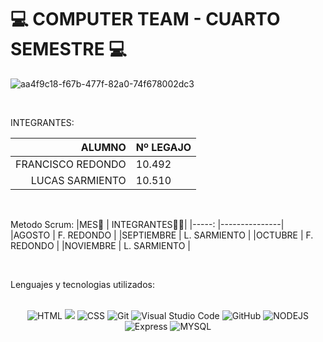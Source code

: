# 💻 COMPUTER TEAM - CUARTO SEMESTRE 💻 

![aa4f9c18-f67b-477f-82a0-74f678002dc3](https://github.com/CodeStrong2023/Computer-team/assets/118284952/956ab639-664e-4220-8c1c-3f25aaa18f14)

<br>

INTEGRANTES: 

|ALUMNO |Nº LEGAJO  |
|-------:|---------------|
|FRANCISCO REDONDO |10.492  | 
|LUCAS SARMIENTO   |10.510  |

<br>

Metodo Scrum: 
|MES📆      | INTEGRANTES👨‍💻|
|-----:     |---------------|
|AGOSTO     | F. REDONDO    |
|SEPTIEMBRE | L. SARMIENTO  |
|OCTUBRE    | F. REDONDO    |
|NOVIEMBRE  | L. SARMIENTO  |

<br>

Lenguajes y tecnologias utilizados:
<div align="center">
  <br>
  <!-- Python --> <img src="https://img.shields.io/badge/HTML-F05032?style=for-the-badge&logo=HTML&logoColor=orange" alt="HTML">
  <!-- JavaScript --> <img src="https://img.shields.io/badge/JavaScript-323330?style=for-the-badge&logo=javascript&logoColor=F7DF1E">
  <!-- Java -->  <img src="https://img.shields.io/badge/CSS-007396?style=for-the-badge&logo=openjdk&logoColor=white&labelColor=007396" alt="CSS">
  <!-- GIT --> <img src="https://img.shields.io/badge/Git-F05032?style=for-the-badge&logo=git&logoColor=white" alt="Git">
  <!-- Visual Studio Code--> <img src="https://img.shields.io/badge/Visual%20Studio%20Code-007ACC?style=for-the-badge&logo=visual-studio-code&logoColor=white" alt="Visual Studio Code">
  <!-- GitHub --> <img src="https://img.shields.io/badge/GitHub-000000?style=for-the-badge&logo=github&logoColor=white" alt="GitHub">
  <!-- NodeJS --> <img src="https://img.shields.io/badge/NODEJS-77a345?style=for-the-badge&logo=HTML&logoColor=green" alt="NODEJS">
  <!-- Express --> <img src="https://img.shields.io/badge/Express-F4F4F4?style=for-the-badge&logo=HTML&logoColor=white" alt="Express">
  <!-- MYSQL --> <img src="https://img.shields.io/badge/MYSQL-007ACC?style=for-the-badge&logo=mysql&logoColor=white" alt="MYSQL">
  <br>
</div>
